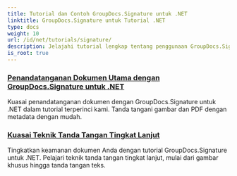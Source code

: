 ```yaml
---
title: Tutorial dan Contoh GroupDocs.Signature untuk .NET
linktitle: GroupDocs.Signature untuk Tutorial .NET
type: docs
weight: 10
url: /id/net/tutorials/signature/
description: Jelajahi tutorial lengkap tentang penggunaan GroupDocs.Signature untuk .NET. Pelajari cara menerapkan tanda tangan digital, menyesuaikan alur kerja, dan meningkatkan keamanan dokumen dengan panduan langkah demi langkah yang jelas.
is_root: true
---
```


### [Penandatanganan Dokumen Utama dengan GroupDocs.Signature untuk .NET](./master-document-signing/)
Kuasai penandatanganan dokumen dengan GroupDocs.Signature untuk .NET dalam tutorial terperinci kami. Tanda tangani gambar dan PDF dengan metadata dengan mudah.
### [Kuasai Teknik Tanda Tangan Tingkat Lanjut](./master-advanced-sign-techniques/)
Tingkatkan keamanan dokumen Anda dengan tutorial GroupDocs.Signature untuk .NET. Pelajari teknik tanda tangan tingkat lanjut, mulai dari gambar khusus hingga tanda tangan teks.